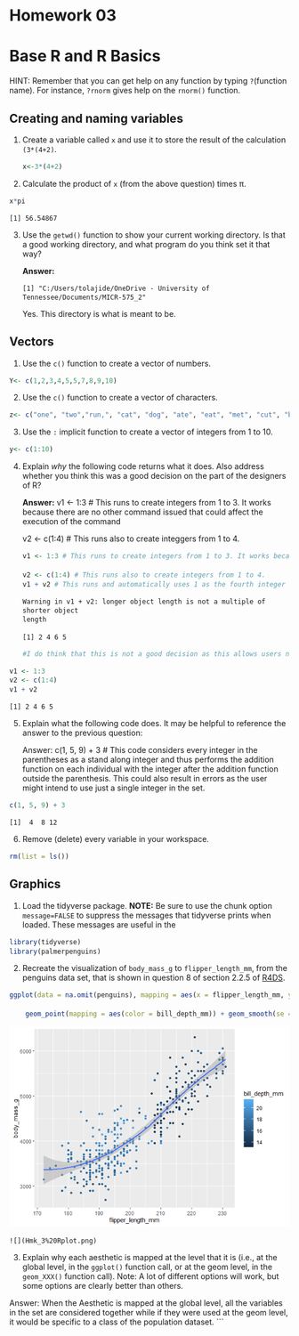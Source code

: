 # Homework 03

# Base R and R Basics

HINT: Remember that you can get help on any function by typing
`?`(function name). For instance, `?rnorm` gives help on the `rnorm()`
function.

## Creating and naming variables

1.  Create a variable called `x` and use it to store the result of the
    calculation `(3*(4+2)`.

    ``` r
    x<-3*(4+2)
    ```

2.  Calculate the product of `x` (from the above question) times π.

``` r
x*pi
```

    [1] 56.54867

3.  Use the `getwd()` function to show your current working directory.
    Is that a good working directory, and what program do you think set
    it that way?

    **Answer:**

        [1] "C:/Users/tolajide/OneDrive - University of Tennessee/Documents/MICR-575_2"

    Yes. This directory is what is meant to be.

## Vectors

1.  Use the `c()` function to create a vector of numbers.

``` r
Y<- c(1,2,3,4,5,5,7,8,9,10)
```

2.  Use the `c()` function to create a vector of characters.

``` r
z<- c("one", "two","run,", "cat", "dog", "ate", "eat", "met", "cut", "but")
```

3.  Use the `:` implicit function to create a vector of integers from 1
    to 10.

``` r
y<- c(1:10)
```

4.  Explain *why* the following code returns what it does. Also address
    whether you think this was a good decision on the part of the
    designers of R?

    **Answer:** v1 \<- 1:3 \# This runs to create integers from 1 to 3.
    It works because there are no other command issued that could affect
    the execution of the command

    v2 \<- c(1:4) \# This runs also to create integgers from 1 to 4.

    ``` r
    v1 <- 1:3 # This runs to create integers from 1 to 3. It works because there are no other command issued that could affect the execution of the command

    v2 <- c(1:4) # This runs also to create integers from 1 to 4.
    v1 + v2 # This runs and automatically uses 1 as the fourth integer in the series for V1
    ```

        Warning in v1 + v2: longer object length is not a multiple of shorter object
        length

        [1] 2 4 6 5

    ``` r
    #I do think that this is not a good decision as this allows users not to notice errors in the variables they created as they will think that's the accurate answer to the function.
    ```

``` r
v1 <- 1:3
v2 <- c(1:4)
v1 + v2
```

    [1] 2 4 6 5

5.  Explain what the following code does. It may be helpful to reference
    the answer to the previous question:

    Answer: c(1, 5, 9) + 3 \# This code considers every integer in the
    parentheses as a stand along integer and thus performs the addition
    function on each individual with the integer after the addition
    function outside the parenthesis. This could also result in errors
    as the user might intend to use just a single integer in the set.

``` r
c(1, 5, 9) + 3
```

    [1]  4  8 12

6.  Remove (delete) every variable in your workspace.

``` r
rm(list = ls())
```

## Graphics

1.  Load the tidyverse package. **NOTE:** Be sure to use the chunk
    option `message=FALSE` to suppress the messages that tidyverse
    prints when loaded. These messages are useful in the

``` r
library(tidyverse)
library(palmerpenguins)
```

2.  Recreate the visualization of `body_mass_g` to `flipper_length_mm`,
    from the penguins data set, that is shown in question 8 of section
    2.2.5 of [R4DS](https://r4ds.hadley.nz/data-visualize).

``` r
ggplot(data = na.omit(penguins), mapping = aes(x = flipper_length_mm, y = body_mass_g, )) +

    geom_point(mapping = aes(color = bill_depth_mm)) + geom_smooth(se = TRUE)
```

![](Homework_3_files/figure-commonmark/unnamed-chunk-11-1.png)

    ![](Hmk_3%20Rplot.png)

3.  Explain why each aesthetic is mapped at the level that it is (i.e.,
    at the global level, in the `ggplot()` function call, or at the geom
    level, in the `geom_XXX()` function call). Note: A lot of different
    options will work, but some options are clearly better than others.

Answer: When the Aesthetic is mapped at the global level, all the
variables in the set are considered together while if they were used at
the geom level, it would be specific to a class of the population
dataset. \`\`\`
